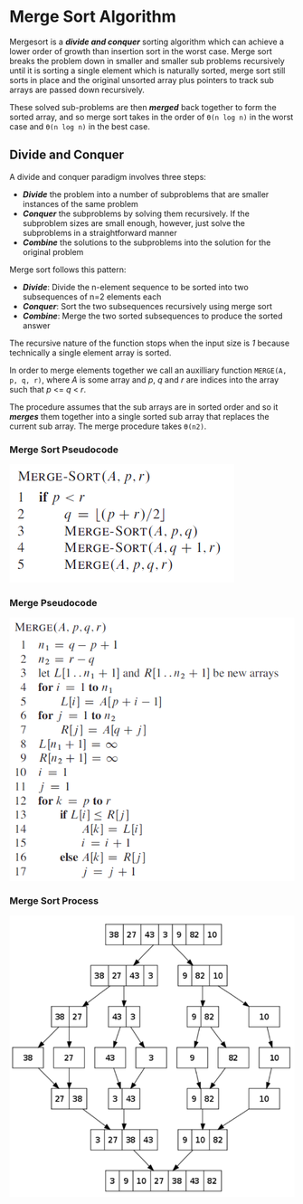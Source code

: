 # Merge Sort Algorithm

Mergesort is a ***divide and conquer*** sorting algorithm which can achieve a lower order of growth than insertion sort in the worst case. Merge sort breaks the problem down in smaller and smaller sub problems recursively until it is sorting a single element which is naturally sorted, merge sort still sorts in place and the original unsorted array plus pointers to track sub arrays are passed down recursively.

These solved sub-problems are then ***merged*** back together to form the sorted array, and so merge sort takes in the order of `Ө(n log n)` in the worst case and `Ө(n log n)` in the best case.

## Divide and Conquer

A divide and conquer paradigm involves three steps:

* ***Divide*** the problem into a number of subproblems that are smaller instances of the same problem
* ***Conquer*** the subproblems by solving them recursively. If the subproblem sizes are
small enough, however, just solve the subproblems in a straightforward manner
* ***Combine*** the solutions to the subproblems into the solution for the original problem

Merge sort follows this pattern:

* ***Divide***: Divide the n-element sequence to be sorted into two subsequences of n=2
elements each
* ***Conquer***: Sort the two subsequences recursively using merge sort
* ***Combine***: Merge the two sorted subsequences to produce the sorted answer

The recursive nature of the function stops when the input size is *1* because technically a single element array is sorted.

In order to merge elements together we call an auxilliary function `MERGE(A, p, q, r)`, where *A* is some array and *p*, *q* and *r* are indices into the array such that *p* <= *q* < *r*.

The procedure assumes that the sub arrays are in sorted order and so it ***merges*** them together into a single sorted sub array that replaces the current sub array. The merge procedure takes `Ө(n2)`.

### Merge Sort Pseudocode

<p align="left">
  <img src="images/merge_sort.PNG">
</p>

### Merge Pseudocode

<p align="left">
  <img src="images/merge.PNG">
</p>

### Merge Sort Process

<p align="left">
  <img src="images/merge_sort_process.PNG">
</p>
